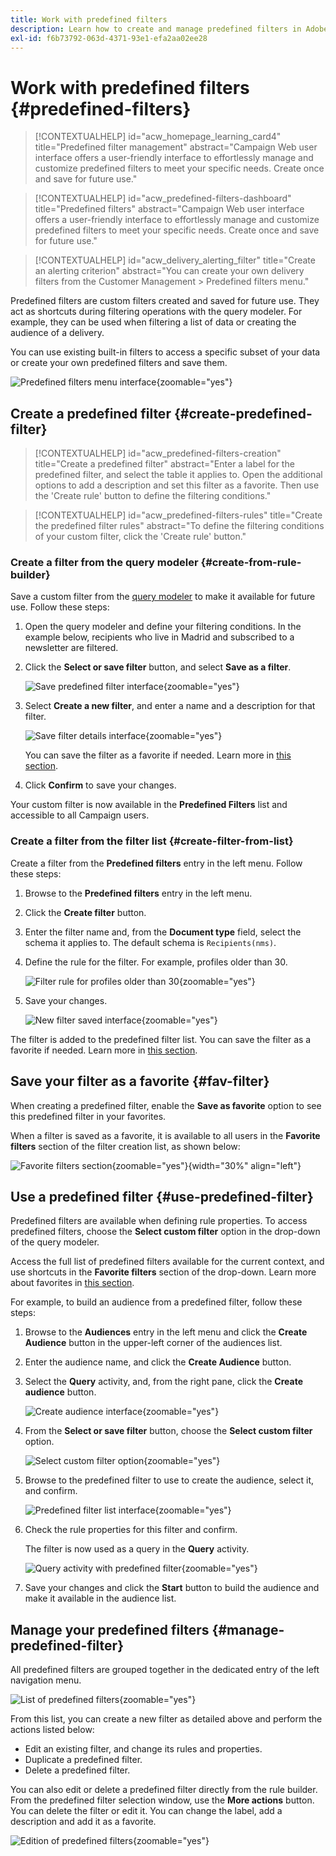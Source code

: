 ```yaml
---
title: Work with predefined filters
description: Learn how to create and manage predefined filters in Adobe Campaign Web
exl-id: f6b73792-063d-4371-93e1-efa2aa02ee28
---
```

# Work with predefined filters {#predefined-filters}

>[!CONTEXTUALHELP]
>id="acw_homepage_learning_card4"
>title="Predefined filter management"
>abstract="Campaign Web user interface offers a user-friendly interface to effortlessly manage and customize predefined filters to meet your specific needs. Create once and save for future use."

>[!CONTEXTUALHELP]
>id="acw_predefined-filters-dashboard"
>title="Predefined filters"
>abstract="Campaign Web user interface offers a user-friendly interface to effortlessly manage and customize predefined filters to meet your specific needs. Create once and save for future use."

>[!CONTEXTUALHELP]
>id="acw_delivery_alerting_filter"
>title="Create an alerting criterion"
>abstract="You can create your own delivery filters from the Customer Management > Predefined filters menu."

Predefined filters are custom filters created and saved for future use. They act as shortcuts during filtering operations with the query modeler. For example, they can be used when filtering a list of data or creating the audience of a delivery.

You can use existing built-in filters to access a specific subset of your data or create your own predefined filters and save them.

![Predefined filters menu interface](assets/predefined-filters-menu.png){zoomable="yes"}

## Create a predefined filter {#create-predefined-filter}

>[!CONTEXTUALHELP]
>id="acw_predefined-filters-creation"
>title="Create a predefined filter"
>abstract="Enter a label for the predefined filter, and select the table it applies to. Open the additional options to add a description and set this filter as a favorite. Then use the 'Create rule' button to define the filtering conditions."

>[!CONTEXTUALHELP]
>id="acw_predefined-filters-rules"
>title="Create the predefined filter rules"
>abstract="To define the filtering conditions of your custom filter, click the 'Create rule' button."

### Create a filter from the query modeler {#create-from-rule-builder}

Save a custom filter from the [query modeler](../query/query-modeler-overview.md) to make it available for future use. Follow these steps:

1. Open the query modeler and define your filtering conditions. In the example below, recipients who live in Madrid and subscribed to a newsletter are filtered.
1. Click the **Select or save filter** button, and select **Save as a filter**.

    ![Save predefined filter interface](assets/predefined-filters-save.png){zoomable="yes"}

1. Select **Create a new filter**, and enter a name and a description for that filter.
    
    ![Save filter details interface](assets/predefined-filters-save-filter.png){zoomable="yes"} 

    You can save the filter as a favorite if needed. Learn more in [this section](#fav-filter).

1. Click **Confirm** to save your changes.

Your custom filter is now available in the **Predefined Filters** list and accessible to all Campaign users.

### Create a filter from the filter list {#create-filter-from-list}

Create a filter from the **Predefined filters** entry in the left menu. Follow these steps:

1. Browse to the **Predefined filters** entry in the left menu.
1. Click the **Create filter** button.
1. Enter the filter name and, from the **Document type** field, select the schema it applies to. The default schema is `Recipients(nms)`.

1. Define the rule for the filter. For example, profiles older than 30.

    ![Filter rule for profiles older than 30](assets/filter-30+.png){zoomable="yes"}

1. Save your changes.

    ![New filter saved interface](assets/new-filter.png){zoomable="yes"}

The filter is added to the predefined filter list. You can save the filter as a favorite if needed. Learn more in [this section](#fav-filter).

## Save your filter as a favorite {#fav-filter}

When creating a predefined filter, enable the **Save as favorite** option to see this predefined filter in your favorites.

When a filter is saved as a favorite, it is available to all users in the **Favorite filters** section of the filter creation list, as shown below:

![Favorite filters section](assets/predefined-filters-favorite.png){zoomable="yes"}{width="30%" align="left"}

## Use a predefined filter {#use-predefined-filter}

Predefined filters are available when defining rule properties. To access predefined filters, choose the **Select custom filter** option in the drop-down of the query modeler.

Access the full list of predefined filters available for the current context, and use shortcuts in the **Favorite filters** section of the drop-down. Learn more about favorites in [this section](#fav-filter).

For example, to build an audience from a predefined filter, follow these steps:

1. Browse to the **Audiences** entry in the left menu and click the **Create Audience** button in the upper-left corner of the audiences list.
1. Enter the audience name, and click the **Create Audience** button.
1. Select the **Query** activity, and, from the right pane, click the **Create audience** button.

    ![Create audience interface](assets/build-audience-from-filter.png){zoomable="yes"}

1. From the **Select or save filter** button, choose the **Select custom filter** option.

    ![Select custom filter option](assets/build-audience-select-custom-filter.png){zoomable="yes"}

1. Browse to the predefined filter to use to create the audience, select it, and confirm.

    ![Predefined filter list interface](assets/build-audience-filter-list.png){zoomable="yes"}

1. Check the rule properties for this filter and confirm.

    The filter is now used as a query in the **Query** activity.

    ![Query activity with predefined filter](assets/build-audience-confirm.png){zoomable="yes"}

1. Save your changes and click the **Start** button to build the audience and make it available in the audience list.

## Manage your predefined filters {#manage-predefined-filter}

All predefined filters are grouped together in the dedicated entry of the left navigation menu.

![List of predefined filters](assets/list-of-filters.png){zoomable="yes"}

From this list, you can create a new filter as detailed above and perform the actions listed below:

* Edit an existing filter, and change its rules and properties.
* Duplicate a predefined filter.
* Delete a predefined filter.

You can also edit or delete a predefined filter directly from the rule builder. From the predefined filter selection window, use the **More actions** button. You can delete the filter or edit it. You can change the label, add a description and add it as a favorite.

![Edition of predefined filters](assets/filter-edit.png){zoomable="yes"}

<!--
## Built-in predefined filters {#ootb-predefined-filter}

Campaign comes with a set of predefined filters, built from the client console. These filters can be used to define your audiences, and rules. They must not be modified.
-->